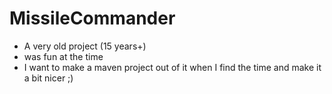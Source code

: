 # MissileCommander

- A very old project (15 years+)
- was fun at the time
- I want to make a maven project out of it when I find the time and make it a bit nicer ;)
